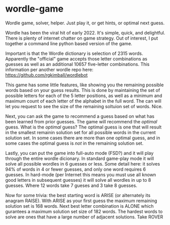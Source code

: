 # wordle-game
Wordle game, solver, helper.   Just play it, or get hints, or optimal next guess.

Wordle has been the viral hit of early 2022.  It's simple, quick, and delightful.
There is plenty of internet chatter on game strategy.
Out of interest, I put together a command line python based version of the game.

Important is that the Wordle dictionary is selection of 2315 words.  Apparently the "official" game accepts those letter combinations as guesses as well as an additional 10657 five-letter combinations.
This information per another wordle repo here: https://github.com/rgkimball/wordlebot

This game has some little features, like showing you the remaining possible words based on your guess results.  This is done by maintaining the set of possible letters for each of the 5 letter positions, as well as a minimum and maximum count of each letter of the alphabet in the full word.  The can will let you request to see the size of the remaining soltuion set of words.  Nice.

Next, you can ask the game to recommend a guess based on what has been learned from prior guesses.  The game will recommend the *optimal* guess.  What is the *optimal* guess? The optimal guess is one that will result in the smallest remainin solution set for all possible words in the current solution set. In some cases there are more than one optimal guess, and in some cases the optimal guess is *not* in the remaining solution set.

Lastly, you can put the game into full-auto mode (FSD?) and it will play through the entire wordle dicionary.  In standard game-play mode it will solve all possible wordles in 6 guesses or less. Some detail here: it solves 94% of words in 4 or fewer guesses, and only one word requires 6 guesses. In hard-mode (per Internet this means you must use all known good letters in subsequent guesses) it will solve all wordles in up to 8 guesses. Where 12 words take 7 gueses and 3 take 8 guesses.

Now for some trivia: the best starting word is ARISE (or alternately its anagram RAISE).  With ARISE as your first guess the maximum remaining solution set is 168 words. Next best letter combination is ALONE which gurantees a maximum solution set size of 182 words.  The hardest words to solve are ones that have a large number of adjacent solutions.  Take ROVER
